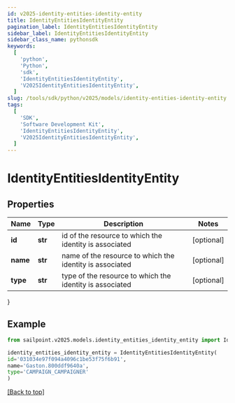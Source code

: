 ```yaml
---
id: v2025-identity-entities-identity-entity
title: IdentityEntitiesIdentityEntity
pagination_label: IdentityEntitiesIdentityEntity
sidebar_label: IdentityEntitiesIdentityEntity
sidebar_class_name: pythonsdk
keywords:
  [
    'python',
    'Python',
    'sdk',
    'IdentityEntitiesIdentityEntity',
    'V2025IdentityEntitiesIdentityEntity',
  ]
slug: /tools/sdk/python/v2025/models/identity-entities-identity-entity
tags:
  [
    'SDK',
    'Software Development Kit',
    'IdentityEntitiesIdentityEntity',
    'V2025IdentityEntitiesIdentityEntity',
  ]
---
```


# IdentityEntitiesIdentityEntity

## Properties

| Name | Type | Description | Notes |
| --- | --- | --- | --- |
| **id** | **str** | id of the resource to which the identity is associated | [optional] |
| **name** | **str** | name of the resource to which the identity is associated | [optional] |
| **type** | **str** | type of the resource to which the identity is associated | [optional] |

}

## Example

```python
from sailpoint.v2025.models.identity_entities_identity_entity import IdentityEntitiesIdentityEntity

identity_entities_identity_entity = IdentityEntitiesIdentityEntity(
id='031034e97f094a4096c1be53f75f6b91',
name='Gaston.800ddf9640a',
type='CAMPAIGN_CAMPAIGNER'
)

```

[[Back to top]](#)
